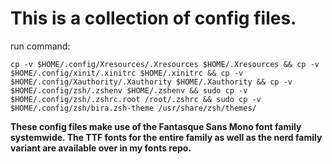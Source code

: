 # This is a collection of config files.

run command:
```
cp -v $HOME/.config/Xresources/.Xresources $HOME/.Xresources && cp -v $HOME/.config/xinit/.xinitrc $HOME/.xinitrc && cp -v $HOME/.config/Xauthority/.Xauthority $HOME/.Xauthority && cp -v $HOME/.config/zsh/.zshenv $HOME/.zshenv && sudo cp -v $HOME/.config/zsh/.zshrc.root /root/.zshrc && sudo cp -v $HOME/.config/zsh/bira.zsh-theme /usr/share/zsh/themes/
```

<b>These config files make use of the Fantasque Sans Mono font family systemwide. The TTF fonts for the entire family as well as the nerd family variant are available over in my fonts repo.</b>
